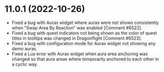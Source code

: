 # 11.0.1 (2022-10-26)

* Fixed a bug with Auras widget where auras were not shown consistently when "Swap Area By Reaction" was enabled [Comment #6522].
* Fixed a bug with quest indicators not being shown as the color of quest titles in tooltips was changed in Dragonflight [Comment #6523].
* Fixed a bug with configuration mode for Auras widget not showing any demo auras.
* Fixed a Lua error with Auras widget when aura area anchoring was changed so that aura areas where temporarily anchored to each other in a cyclic way.

